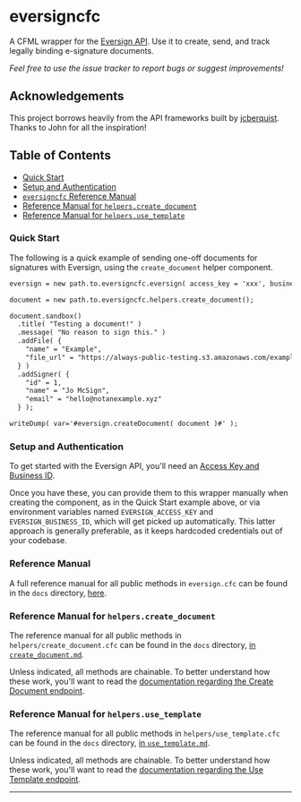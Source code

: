 # eversigncfc

A CFML wrapper for the [Eversign API](https://eversign.com/api/documentation). Use it to create, send, and track legally binding e-signature documents.

*Feel free to use the issue tracker to report bugs or suggest improvements!*

## Acknowledgements

This project borrows heavily from the API frameworks built by [jcberquist](https://github.com/jcberquist). Thanks to John for all the inspiration!

## Table of Contents

- [Quick Start](#quick-start)
- [Setup and Authentication](#setup-and-authentication)
- [`eversigncfc` Reference Manual](#reference-manual)
- [Reference Manual for `helpers.create_document`](#reference-manual-for-helperscreate_document)
- [Reference Manual for `helpers.use_template`](#reference-manual-for-helpersuse_template)

### Quick Start

The following is a quick example of sending one-off documents for signatures with Eversign, using the `create_document` helper component.

```cfc
eversign = new path.to.eversigncfc.eversign( access_key = 'xxx', business_id = xxx );

document = new path.to.eversigncfc.helpers.create_document();

document.sandbox()
  .title( "Testing a document!" )
  .message( "No reason to sign this." )
  .addFile( {
    "name" = "Example",
    "file_url" = "https://always-public-testing.s3.amazonaws.com/example.pdf"
  } )
  .addSigner( {
    "id" = 1,
    "name" = "Jo McSign",
    "email" = "hello@notanexample.xyz"
  } );

writeDump( var='#eversign.createDocument( document )#' );
```

### Setup and Authentication

To get started with the Eversign API, you'll need an [Access Key and Business ID](https://eversign.com/api/documentation/intro#api-access-key).

Once you have these, you can provide them to this wrapper manually when creating the component, as in the Quick Start example above, or via environment variables named `EVERSIGN_ACCESS_KEY` and `EVERSIGN_BUSINESS_ID`, which will get picked up automatically. This latter approach is generally preferable, as it keeps hardcoded credentials out of your codebase.

### Reference Manual

A full reference manual for all public methods in `eversign.cfc`  can be found in the `docs` directory, [here](https://github.com/mjclemente/eversigncfc/blob/main/docs/eversign.md).

### Reference Manual for `helpers.create_document`

The reference manual for all public methods in `helpers/create_document.cfc` can be found in the `docs` directory, [in `create_document.md`](https://github.com/mjclemente/eversigncfc/blob/main/docs/create_document.md).

Unless indicated, all methods are chainable. To better understand how these work, you'll want to read the [documentation regarding the Create Document endpoint](https://eversign.com/api/documentation/methods#create-document).

### Reference Manual for `helpers.use_template`

The reference manual for all public methods in `helpers/use_template.cfc` can be found in the `docs` directory, [in `use_template.md`](https://github.com/mjclemente/eversigncfc/blob/main/docs/use_template.md).

Unless indicated, all methods are chainable. To better understand how these work, you'll want to read the [documentation regarding the Use Template endpoint](https://eversign.com/api/documentation/methods#use-template).

---
